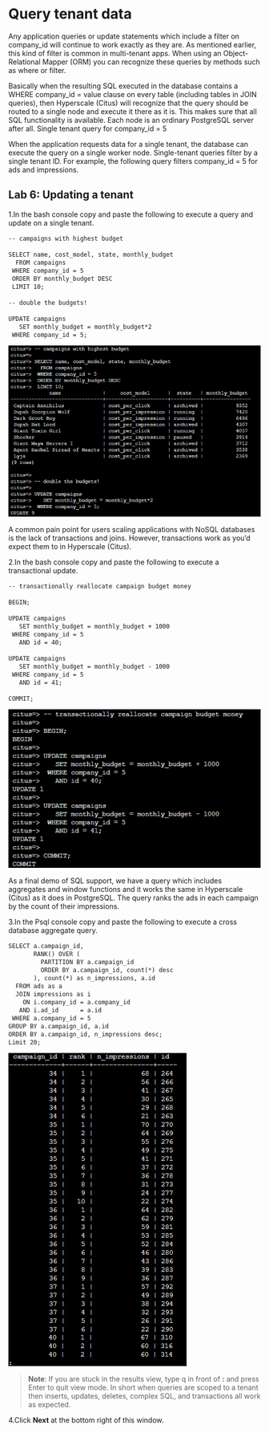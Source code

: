 # Query tenant data

Any application queries or update statements which include a filter on company_id will continue to work exactly as they are. As mentioned earlier, this kind of filter is common in multi-tenant apps. When using an Object-Relational Mapper (ORM) you can recognize these queries by methods such as where or filter.

Basically when the resulting SQL executed in the database contains a WHERE company_id = value clause on every table (including tables in JOIN queries), then Hyperscale (Citus) will recognize that the query should be routed to a single node and execute it there as it is. This makes sure that all SQL functionality is available. Each node is an ordinary PostgreSQL server after all. Single tenant query for company_id = 5

When the application requests data for a single tenant, the database can execute the query on a single worker node. Single-tenant queries filter by a single tenant ID. For example, the following query filters company_id = 5 for ads and impressions.

## **Lab 6: Updating a tenant**

1.In the bash console copy and paste the following to execute a query and update on a single tenant.

```
-- campaigns with highest budget 

SELECT name, cost_model, state, monthly_budget 
  FROM campaigns 
 WHERE company_id = 5 
 ORDER BY monthly_budget DESC 
 LIMIT 10; 
 
-- double the budgets! 

UPDATE campaigns 
   SET monthly_budget = monthly_budget*2 
 WHERE company_id = 5;
```

  ![](Images/8query.png)
  
A common pain point for users scaling applications with NoSQL databases is the lack of transactions and joins. However, transactions work as you’d expect them to in Hyperscale (Citus).

2.In the bash console copy and paste the following to execute a transactional update.

```
-- transactionally reallocate campaign budget money

BEGIN;

UPDATE campaigns
   SET monthly_budget = monthly_budget + 1000
 WHERE company_id = 5
   AND id = 40;

UPDATE campaigns
   SET monthly_budget = monthly_budget - 1000
 WHERE company_id = 5
   AND id = 41;

COMMIT;
```

  ![](Images/9query.png)
  
As a final demo of SQL support, we have a query which includes aggregates and window functions and it works the same in Hyperscale (Citus) as it does in PostgreSQL. The query ranks the ads in each campaign by the count of their impressions.

3.In the Psql console copy and paste the following to execute a cross database aggregate query.

```
SELECT a.campaign_id,       
       RANK() OVER (
         PARTITION BY a.campaign_id
         ORDER BY a.campaign_id, count(*) desc
       ), count(*) as n_impressions, a.id
  FROM ads as a
  JOIN impressions as i
    ON i.company_id = a.company_id
   AND i.ad_id      = a.id
 WHERE a.company_id = 5
GROUP BY a.campaign_id, a.id
ORDER BY a.campaign_id, n_impressions desc; 
Limit 20; 
```

  ![](Images/10query.png)

> **Note**: If you are stuck in the results view, type q in front of **:** and press Enter to quit view mode.
In short when queries are scoped to a tenant then inserts, updates, deletes, complex SQL, and transactions all work as expected.
  
4.Click **Next** at the bottom right of this window.
